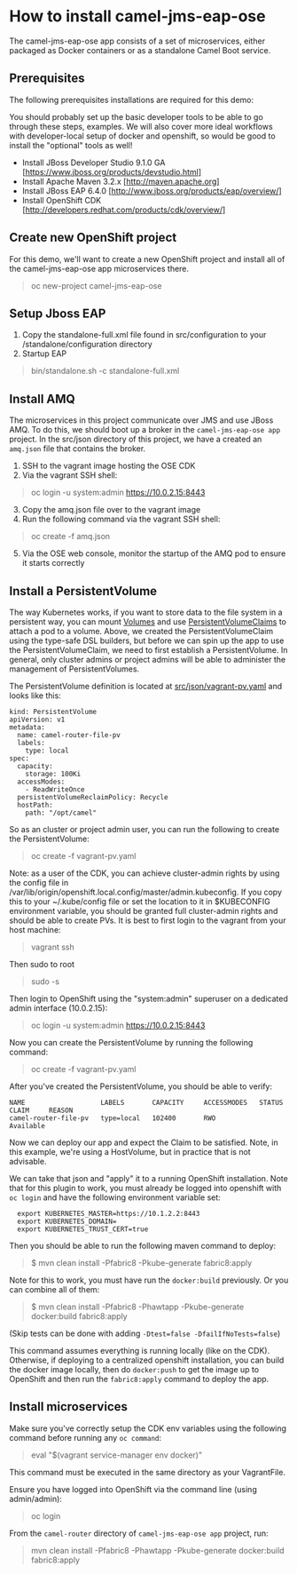 # How to install camel-jms-eap-ose

The camel-jms-eap-ose app consists of a set of microservices, either packaged as Docker containers or as a standalone Camel Boot service.

## Prerequisites

The following prerequisites installations are required for this demo:

You should probably set up the basic developer tools to be able to go through these steps, examples. We will also cover more ideal workflows with developer-local setup of docker and openshift, so would be good to install the "optional" tools as well!

- Install JBoss Developer Studio 9.1.0 GA [https://www.jboss.org/products/devstudio.html]
- Install Apache Maven 3.2.x [http://maven.apache.org]
- Install JBoss EAP 6.4.0 [http://www.jboss.org/products/eap/overview/]
- Install OpenShift CDK [http://developers.redhat.com/products/cdk/overview/]

## Create new OpenShift project
For this demo, we'll want to create a new OpenShift project and install all of the camel-jms-eap-ose app microservices there.

> oc new-project camel-jms-eap-ose

## Setup Jboss EAP

1. Copy the standalone-full.xml file found in src/configuration to your <jboss eap install dir>/standalone/configuration directory
2. Startup EAP

> bin/standalone.sh -c standalone-full.xml

## Install AMQ 

The microservices in this project communicate over JMS and use JBoss AMQ. To do this, we should boot up a broker in the `camel-jms-eap-ose app` project. In the src/json directory of this project, we have a created an `amq.json` file that contains the broker.

1. SSH to the vagrant image hosting the OSE CDK
2. Via the vagrant SSH shell:

> oc login -u system:admin https://10.0.2.15:8443

3. Copy the amq.json file over to the vagrant image
4. Run the following command via the vagrant SSH shell:

> oc create -f amq.json

5. Via the OSE web console, monitor the startup of the AMQ pod to ensure it starts correctly

## Install a PersistentVolume
The way Kubernetes works, if you want to store data to the file system in a persistent way, you can mount [Volumes](http://kubernetes.io/v1.1/docs/user-guide/volumes.html) and use [PersistentVolumeClaims](http://kubernetes.io/v1.1/docs/user-guide/persistent-volumes.html) to attach a pod to a volume. Above, we created the PersistentVolumeClaim using the type-safe DSL builders, but before we can spin up the app to use the PersistentVolumeClaim, we need to first establish a PersistentVolume. In general, only cluster admins or project admins will be able to administer the management of PersistentVolumes. 
 
The PersistentVolume definition is located at [src/json/vagrant-pv.yaml](src/json/vagrant-pv.yaml) and looks like this:

```
kind: PersistentVolume
apiVersion: v1
metadata:
  name: camel-router-file-pv
  labels:
    type: local
spec:
  capacity:
    storage: 100Ki
  accessModes:
    - ReadWriteOnce
  persistentVolumeReclaimPolicy: Recycle
  hostPath:
    path: "/opt/camel"
```


So as an cluster or project admin user, you can run the following to create the PersistentVolume:

> oc create -f vagrant-pv.yaml

  Note: as a user of the CDK, you can achieve cluster-admin rights by using the config file in /var/lib/origin/openshift.local.config/master/admin.kubeconfig. If you copy this to your ~/.kube/config file or set the location to it in $KUBECONFIG environment variable, you should be granted full cluster-admin rights and should be able to create PVs.  It is best to first login to the vagrant from your host machine:
  
  > vagrant ssh
  
  Then sudo to root
  
  > sudo -s
  
  Then login to OpenShift using the "system:admin" superuser on a dedicated admin interface (10.0.2.15):
  
  > oc login -u system:admin https://10.0.2.15:8443
  
  Now you can create the PersistentVolume by running the following command:
  
  > oc create -f vagrant-pv.yaml
  
After you've created the PersistentVolume, you should be able to verify:

```
NAME                   LABELS       CAPACITY     ACCESSMODES   STATUS      CLAIM     REASON
camel-router-file-pv   type=local   102400       RWO           Available             
```

Now we can deploy our app and expect the Claim to be satisfied. Note, in this example, we're using a HostVolume, but in practice that is not advisable.
  
We can take that json and "apply" it to a running OpenShift installation. Note that for this plugin to work, you must
already be logged into openshift with `oc login` and have the following environment variable set:

```
  export KUBERNETES_MASTER=https://10.1.2.2:8443
  export KUBERNETES_DOMAIN=
  export KUBERNETES_TRUST_CERT=true
```
  
Then you should be able to run the following maven command to deploy:

> $  mvn clean install -Pfabric8 -Pkube-generate fabric8:apply

Note for this to work, you must have run the `docker:build` previously. Or you can combine all of them:

> $  mvn clean install -Pfabric8 -Phawtapp -Pkube-generate docker:build fabric8:apply

(Skip tests can be done with adding `-Dtest=false -DfailIfNoTests=false`)

This command assumes everything is running locally (like on the CDK). Otherwise, if deploying to a centralized openshift
  installation, you can build the docker image locally, then do `docker:push` to get the image up to OpenShift and then run the `fabric8:apply` command to deploy the app. 

## Install microservices

Make sure you've correctly setup the CDK env variables using the following command before running any `oc command`:

> eval "$(vagrant service-manager env docker)"

This command must be executed in the same directory as your VagrantFile.

Ensure you have logged into OpenShift via the command line (using admin/admin):

> oc login

From the `camel-router` directory of `camel-jms-eap-ose app` project, run:

> mvn clean install -Pfabric8 -Phawtapp -Pkube-generate docker:build fabric8:apply


